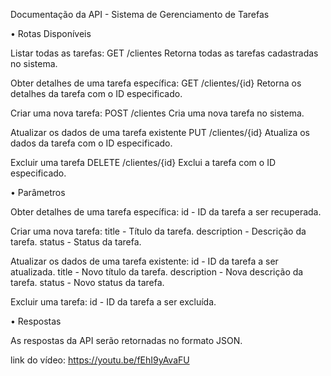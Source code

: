 Documentação da API - Sistema de Gerenciamento de Tarefas

• Rotas Disponíveis

Listar todas as tarefas:
GET /clientes
Retorna todas as tarefas cadastradas no sistema.

Obter detalhes de uma tarefa específica:
GET /clientes/{id}
Retorna os detalhes da tarefa com o ID especificado.

Criar uma nova tarefa:
POST /clientes
Cria uma nova tarefa no sistema.

Atualizar os dados de uma tarefa existente
PUT /clientes/{id}
Atualiza os dados da tarefa com o ID especificado.

Excluir uma tarefa
DELETE /clientes/{id}
Exclui a tarefa com o ID especificado.

• Parâmetros

Obter detalhes de uma tarefa específica:
id - ID da tarefa a ser recuperada.

Criar uma nova tarefa:
title - Título da tarefa.
description - Descrição da tarefa.
status - Status da tarefa.

Atualizar os dados de uma tarefa existente:
id - ID da tarefa a ser atualizada.
title - Novo título da tarefa.
description - Nova descrição da tarefa.
status - Novo status da tarefa.

Excluir uma tarefa:
id - ID da tarefa a ser excluída.

• Respostas

As respostas da API serão retornadas no formato JSON.


link do vídeo: https://youtu.be/fEhI9yAvaFU
